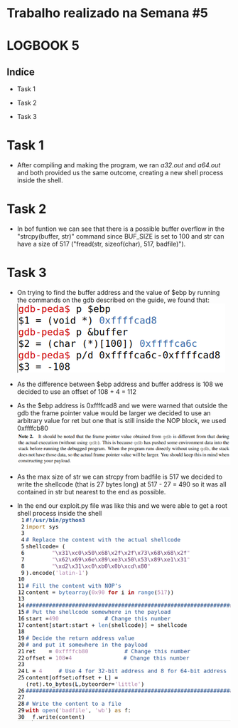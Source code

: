 # Trabalho realizado na Semana #5
# LOGBOOK 5

## Indíce
- Task 1
  
- Task 2
  
- Task 3

# Task 1

- After compiling and making the program, we ran _a32.out_ and _a64.out_ and both provided us the same outcome, creating a new shell process inside the shell.

# Task 2

- In bof funtion we can see that there is a possible buffer overflow in the "strcpy(buffer, str)" command since BUF_SIZE is set to 100 and str can have a size of 517 ("fread(str, sizeof(char), 517, badfile)").

# Task 3

- On trying to find the buffer address and the value of $ebp by running the commands on the gdb described on the guide, we found that:
![buffer_address](/outputs/log5/log5_task3.png)

- As the difference between $ebp address and buffer address is 108 we decided to use an offset of 108 + 4 = 112

- As the $ebp address is 0xffffcad8 and we were warned that outside the gdb the frame pointer value would be larger we decided to use an arbitrary value for ret but one that is still inside the NOP block, we used 0xffffcb80
![note2](/outputs/log5/log5_task3_2.png)

- As the max size of str we can strcpy from badfile is 517 we decided to write the shellcode (that is 27 bytes long) at 517 - 27 = 490 so it was all contained in str but nearest to the end as possible.

- In the end our exploit.py file was like this and we were able to get a root shell process inside the shell
![exploit](/outputs/log5/log5_task3_3.png)

